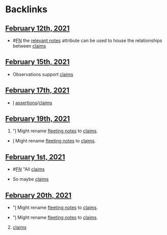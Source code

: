 
# Backlinks
## [February 12th, 2021](<February 12th, 2021.md>)
- #[FN](<FN.md>) the [relevant notes](<relevant notes.md>) attribute can be used to house the relationships between [claims](<claims.md>)

## [February 15th, 2021](<February 15th, 2021.md>)
- Observations support [claims](<claims.md>)

## [February 17th, 2021](<February 17th, 2021.md>)
- [I](<I.md>) [assertions](<assertions.md>)/[claims](<claims.md>)

## [February 19th, 2021](<February 19th, 2021.md>)
1. "[I](<I.md>) Might rename [fleeting notes](<fleeting notes.md>) to [claims](<claims.md>).

- [I](<I.md>) Might rename [fleeting notes](<fleeting notes.md>) to [claims](<claims.md>).

## [February 1st, 2021](<February 1st, 2021.md>)
- #[FN](<FN.md>) "All [claims](<claims.md>)

- So maybe [claims](<claims.md>)

## [February 20th, 2021](<February 20th, 2021.md>)
- "[I](<I.md>) Might rename [fleeting notes](<fleeting notes.md>) to [claims](<claims.md>).

- "[I](<I.md>) Might rename [fleeting notes](<fleeting notes.md>) to [claims](<claims.md>).

2. [claims](<claims.md>)

